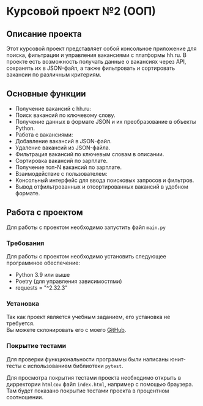 # Курсовой проект №2 (ООП)

## Описание проекта
Этот курсовой проект представляет собой консольное приложение для поиска, фильтрации и управления вакансиями с платформы hh.ru. 
В проекте есть возможность получать данные о вакансиях через API, сохранять их в JSON-файл, а также фильтровать и сортировать вакансии по различным критериям.

## Основные функции

- Получение вакансий с hh.ru:
- Поиск вакансий по ключевому слову.
- Получение данных в формате JSON и их преобразование в объекты Python.
- Работа с вакансиями:
- Добавление вакансий в JSON-файл.
- Удаление вакансий из JSON-файла.
- Фильтрация вакансий по ключевым словам в описании.
- Сортировка вакансий по зарплате.
- Получение топ-N вакансий по зарплате.
- Взаимодействие с пользователем:
- Консольный интерфейс для ввода поисковых запросов и фильтров.
- Вывод отфильтрованных и отсортированных вакансий в удобном формате.

## Работа с проектом

Для работы с проектом необходимо запустить файл `main.py`

### Требования

Для работы с проектом необходимо установить следующее программное обеспечение:

- Python 3.9 или выше
- Poetry (для управления зависимостями)
- requests = "^2.32.3"

### Установка

Так как проект является учебным заданием, его установка не требуется.  
Вы можете склонировать его с моего [GitHub](https://github.com/EgorovNikolay/Homework10.1).

### Покрытие тестами 

Для проверки функциональности программы были написаны юнит-тесты с использованием библиотеки `pytest`.

Для просмотра покрытия тестами проекта необходимо открыть в дирректории `htmlcov` файл `index.html`, например с помощью браузера.
Там будет показано покрытие тестами проекта в процентном соотношении.
